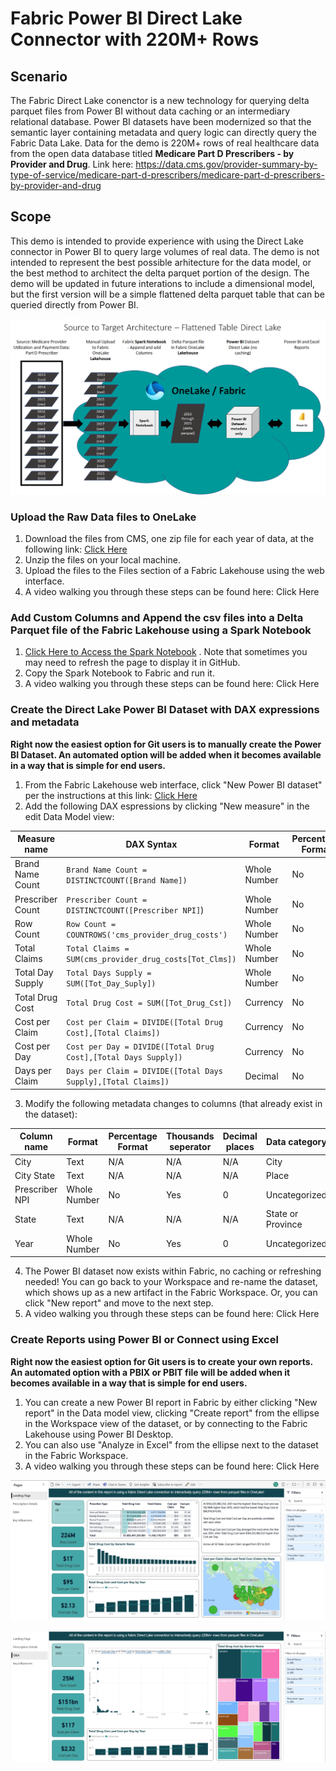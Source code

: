 # Fabric Power BI Direct Lake Connector with 220M+ Rows


## Scenario
The Fabric Direct Lake conenctor is a new technology for querying delta parquet files from Power BI without data caching or an intermediary relational database. Power BI datasets have been modernized so that the semantic layer containing metadata and query logic can directly query the Fabric Data Lake. Data for the demo is 220M+ rows of real healthcare data from the open data database titled **Medicare Part D Prescribers - by Provider and Drug**. Link here: https://data.cms.gov/provider-summary-by-type-of-service/medicare-part-d-prescribers/medicare-part-d-prescribers-by-provider-and-drug 

## Scope
This demo is intended to provide experience with using the Direct Lake connector in Power BI to query large volumes of real data. The demo is not intended to represent the best possible arhitecture for the data model, or the best method to architect the delta parquet portion of the design. The demo will be updated in future interations to include a dimensional model, but the first version will be a simple flattened delta parquet table that can be queried directly from Power BI. 

![analytics-bi-directlake](./Images/DirectLake_Architecture.png) 

### Upload the Raw Data files to OneLake
1. Download the files from CMS, one zip file for each year of data, at the following link: [Click Here](https://data.cms.gov/provider-summary-by-type-of-service/medicare-part-d-prescribers/medicare-part-d-prescribers-by-provider-and-drug)
2. Unzip the files on your local machine.
3. Upload the files to the Files section of a Fabric Lakehouse using the web interface.
4. A video walking you through these steps can be found here: Click Here

### Add Custom Columns and Append the csv files into a Delta Parquet file of the Fabric Lakehouse using a Spark Notebook
1. [Click Here to Access the Spark Notebook](./Load%20CMS%20Medicare%20Part%20D%20Data.ipynb) . Note that sometimes you may need to refresh the page to display it in GitHub.
2. Copy the Spark Notebook to Fabric and run it.
3. A video walking you through these steps can be found here: Click Here

### Create the Direct Lake Power BI Dataset with DAX expressions and metadata
**Right now the easiest option for Git users is to manually create the Power BI Dataset. An automated option will be added when it becomes available in a way that is simple for end users.**
1. From the Fabric Lakehouse web interface, click "New Power BI dataset" per the instructions at this link: [Click Here](https://learn.microsoft.com/en-us/power-bi/enterprise/directlake-overview#to-create-a-basic-direct-lake-dataset-for-your-lakehouse)
2. Add the following DAX espressions by clicking "New measure" in the edit Data Model view:

 | Measure name | DAX Syntax | Format | Percentage Format | Thousands seperator | Decimal places | Data category | 
 | ------------ | ---------- | ------ | ----------------- | ------------------- | -------------- | ------------- |
 | Brand Name Count | `Brand Name Count = DISTINCTCOUNT([Brand Name])` | Whole Number | No | Yes | 0 | Uncategorized | 
 | Prescriber Count | `Prescriber Count = DISTINCTCOUNT([Prescriber NPI]`) | Whole Number | No | Yes | 0 | Uncategorized | 
 | Row Count | `Row Count = COUNTROWS('cms_provider_drug_costs')` | Whole Number | No | Yes | 0 | Uncategorized | 
 | Total Claims | `Total Claims = SUM(cms_provider_drug_costs[Tot_Clms])` | Whole Number | No | Yes | 0 | Uncategorized | 
 | Total Day Supply | `Total Days Supply = SUM([Tot_Day_Suply])` | Whole Number | No | Yes | 0 | Uncategorized | 
 | Total Drug Cost | `Total Drug Cost = SUM([Tot_Drug_Cst])` | Currency | No | Yes | 0 | Uncategorized | 
 | Cost per Claim | `Cost per Claim = DIVIDE([Total Drug Cost],[Total Claims])` | Currency | No | Yes | 0 | Uncategorized | 
 | Cost per Day | `Cost per Day = DIVIDE([Total Drug Cost],[Total Days Supply])` | Currency | No | Yes | 2 | Uncategorized | 
 | Days per Claim | `Days per Claim = DIVIDE([Total Days Supply],[Total Claims])` | Decimal | No | Yes | 1 | Uncategorized | 
  
3. Modify the following metadata changes to columns (that already exist in the dataset):

| Column name | Format | Percentage Format | Thousands seperator | Decimal places | Data category | 
 | ---------- | ------ | ----------------- | ------------------- | -------------- | ------------- |
 | City | Text | N/A | N/A | N/A | City | 
 | City State | Text | N/A | N/A | N/A | Place | 
 | Prescriber NPI | Whole Number | No | Yes | 0 | Uncategorized | 
 | State | Text | N/A | N/A | N/A | State or Province | 
 | Year | Whole Number | No | Yes | 0 | Uncategorized | 

4. The Power BI dataset now exists within Fabric, no caching or refreshing needed! You can go back to your Workspace and re-name the dataset, which shows up as a new artifact in the Fabric Workspace. Or, you can click "New report" and move to the next step.
5. A video walking you through these steps can be found here: Click Here

### Create Reports using Power BI or Connect using Excel
**Right now the easiest option for Git users is to create your own reports. An automated option with a PBIX or PBIT file will be added when it becomes available in a way that is simple for end users.**

1. You can create a new Power BI report in Fabric by either clicking "New report" in the Data model view, clicking "Create report" from the ellipse in the Workspace view of the dataset, or by connecting to the Fabric Lakehouse using Power BI Desktop.
2. You can also use "Analyze in Excel" from the ellipse next to the dataset in the Fabric Workspace.
3. A video walking you through these steps can be found here: Click Here

![analytics-bi-directlake](./Images/DirectLake_PBI_Landing.png) 

![analytics-bi-directlake](./Images/DirectLake_PBI_QA.png) 
